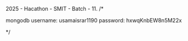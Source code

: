 2025 - Hacathon - SMIT - Batch - 11.
/*

mongodb
username: usamaisrar1190
password: hxwqKnbEW8n5M22x

*/
